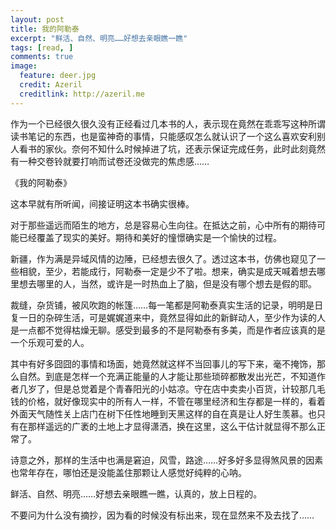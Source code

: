 ```yaml
---
layout: post
title: 我的阿勒泰
excerpt: "鲜活、自然、明亮……好想去亲眼瞧一瞧"
tags: [read, ]
comments: true
image:
  feature: deer.jpg
  credit: Azeril
  creditlink: http://azeril.me
---
```


作为一个已经很久很久没有正经看过几本书的人，表示现在竟然在乖乖写这种所谓读书笔记的东西，也是蛮神奇的事情，只能感叹怎么就认识了一个这么喜欢安利别人看书的家伙。奈何不知什么时候掉进了坑，还表示保证完成任务，此时此刻竟然有一种交卷铃就要打响而试卷还没做完的焦虑感……《我的阿勒泰》
这本早就有所听闻，间接证明这本书确实很棒。

对于那些遥远而陌生的地方，总是容易心生向往。在抵达之前，心中所有的期待可能已经覆盖了现实的美好。期待和美好的憧憬确实是一个愉快的过程。

新疆，作为满是异域风情的边陲，已经想去很久了。透过这本书，仿佛也窥见了一些相貌，至少，若能成行，阿勒泰一定是少不了啦。想来，确实是成天喊着想去哪里想去哪里的人，当然，或许是一时热血上了脑，但是没有哪个想去是假的耶。

裁缝，杂货铺，被风吹跑的帐篷……每一笔都是阿勒泰真实生活的记录，明明是日复一日的杂碎生活，可是娓娓道来中，竟然显得如此的新鲜动人，至少作为读的人是一点都不觉得枯燥无聊。感受到最多的不是阿勒泰有多美，而是作者应该真的是一个乐观可爱的人。

其中有好多囧囧的事情和场面，她竟然就这样不当回事儿的写下来，毫不掩饰，那么自然。到底是怎样一个充满正能量的人才能让那些琐碎都散发出光芒，不知道作者几岁了，但是总觉着是个青春阳光的小姑凉。守在店中卖卖小百货，计较那几毛钱的价格，就好像现实中的所有人一样，不管在哪里经济和生存都是一样的，看着外面天气随性关上店门在树下任性地睡到天黑这样的自在真是让人好生羡慕。也只有在那样遥远的广袤的土地上才显得潇洒，换在这里，这么干估计就显得不那么正常了。

诗意之外，那样的生活中也满是窘迫，风雪，路途……好多好多显得煞风景的因素也常年存在，哪怕还是没能盖住那颗让人感觉好纯粹的心呐。

鲜活、自然、明亮……好想去亲眼瞧一瞧，认真的，放上日程的。
不要问为什么没有摘抄，因为看的时候没有标出来，现在显然来不及去找了……
